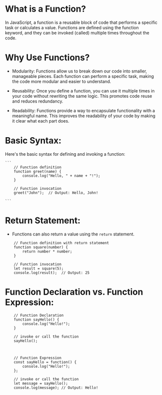 # What is a Function?

In JavaScript, a function is a reusable block of code that performs a specific task or calculates a value. Functions are defined using the function keyword, and they can be invoked (called) multiple times throughout the code.

# Why Use Functions?

- Modularity: Functions allow us to break down our code into smaller, manageable pieces. Each function can perform a specific task, making the code more modular and easier to understand.

- Reusability: Once you define a function, you can use it multiple times in your code without rewriting the same logic. This promotes code reuse and reduces redundancy.

- Readability: Functions provide a way to encapsulate functionality with a meaningful name. This improves the readability of your code by making it clear what each part does.

# Basic Syntax:

Here's the basic syntax for defining and invoking a function:

    ```
        // Function definition
        function greet(name) {
            console.log("Hello, " + name + "!");
        }

        // Function invocation
        greet("John");  // Output: Hello, John!

    ```

# Return Statement:

- Functions can also return a value using the `return` statement.

```
    // Function definition with return statement
    function square(number) {
        return number * number;
    }

    // Function invocation
    let result = square(5);
    console.log(result);  // Output: 25

```

# Function Declaration vs. Function Expression:

```
    // Function Declaration
    function sayHello() {
        console.log("Hello!");
    }

    // invoke or call the function
    sayHello();



    // Function Expression
    const sayHello = function() {
        console.log("Hello!");
    };

    // invoke or call the function
    let message = sayHello();
    console.log(message); // Output: Hello!


```

